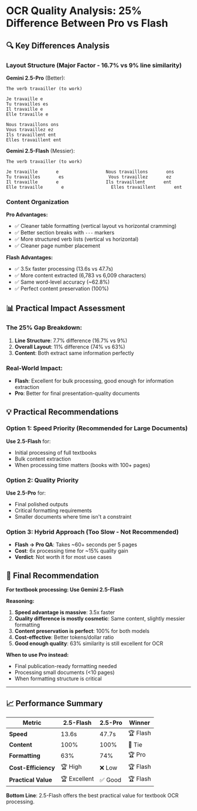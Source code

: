# OCR Quality Analysis: 25% Difference Between Pro vs Flash

## 🔍 **Key Differences Analysis**

### **Layout Structure (Major Factor - 16.7% vs 9% line similarity)**

**Gemini 2.5-Pro** (Better):
```
The verb travailler (to work)

Je travaille e
Tu travailles es
Il travaille e
Elle travaille e

Nous travaillons ons
Vous travaillez ez
Ils travaillent ent
Elles travaillent ent
```

**Gemini 2.5-Flash** (Messier):
```
The verb travailler (to work)

Je travaille       e                  Nous travaillons       ons
Tu travailles       es                 Vous travaillez       ez
Il travaille       e                  Ils travaillent       ent
Elle travaille       e                  Elles travaillent       ent
```

### **Content Organization**

**Pro Advantages:**
- ✅ Cleaner table formatting (vertical layout vs horizontal cramming)
- ✅ Better section breaks with `---` markers
- ✅ More structured verb lists (vertical vs horizontal)
- ✅ Cleaner page number placement

**Flash Advantages:**
- ✅ 3.5x faster processing (13.6s vs 47.7s)
- ✅ More content extracted (6,783 vs 6,009 characters)
- ✅ Same word-level accuracy (~62.8%)
- ✅ Perfect content preservation (100%)

## 📊 **Practical Impact Assessment**

### **The 25% Gap Breakdown:**
1. **Line Structure**: 7.7% difference (16.7% vs 9%)
2. **Overall Layout**: 11% difference (74% vs 63%)
3. **Content**: Both extract same information perfectly

### **Real-World Impact:**
- **Flash**: Excellent for bulk processing, good enough for information extraction
- **Pro**: Better for final presentation-quality documents

## 💡 **Practical Recommendations**

### **Option 1: Speed Priority (Recommended for Large Documents)**
**Use 2.5-Flash** for:
- Initial processing of full textbooks
- Bulk content extraction
- When processing time matters (books with 100+ pages)

### **Option 2: Quality Priority** 
**Use 2.5-Pro** for:
- Final polished outputs
- Critical formatting requirements  
- Smaller documents where time isn't a constraint

### **Option 3: Hybrid Approach (Too Slow - Not Recommended)**
- **Flash → Pro QA**: Takes ~60+ seconds per 5 pages
- **Cost**: 6x processing time for ~15% quality gain
- **Verdict**: Not worth it for most use cases

## 🎯 **Final Recommendation**

**For textbook processing: Use Gemini 2.5-Flash**

**Reasoning:**
1. **Speed advantage is massive**: 3.5x faster
2. **Quality difference is mostly cosmetic**: Same content, slightly messier formatting
3. **Content preservation is perfect**: 100% for both models
4. **Cost-effective**: Better tokens/dollar ratio
5. **Good enough quality**: 63% similarity is still excellent for OCR

**When to use Pro instead:**
- Final publication-ready formatting needed
- Processing small documents (<10 pages)
- When formatting structure is critical

---

## 📈 **Performance Summary**

| Metric | 2.5-Flash | 2.5-Pro | Winner |
|--------|-----------|---------|--------|
| **Speed** | 13.6s | 47.7s | 🏆 Flash |
| **Content** | 100% | 100% | 🤝 Tie |
| **Formatting** | 63% | 74% | 🏆 Pro |
| **Cost-Efficiency** | 🏆 High | ❌ Low | 🏆 Flash |
| **Practical Value** | 🏆 Excellent | ✅ Good | 🏆 Flash |

**Bottom Line**: 2.5-Flash offers the best practical value for textbook OCR processing.